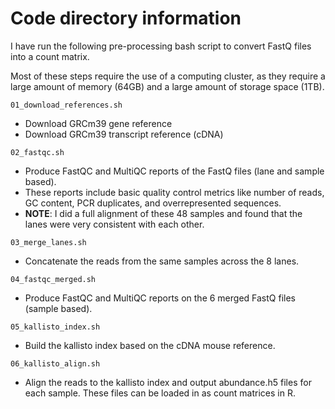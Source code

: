 # Code directory information

I have run the following pre-processing bash script to convert FastQ files into a count matrix. 

Most of these steps require the use of a computing cluster, as they require a large amount of memory (64GB) and a large amount of storage space (1TB). 

`01_download_references.sh`
- Download GRCm39 gene reference
- Download GRCm39 transcript reference (cDNA)

`02_fastqc.sh`
- Produce FastQC and MultiQC reports of the FastQ files (lane and sample based).
- These reports include basic quality control metrics like number of reads, GC content, PCR duplicates, and overrepresented sequences. 
- **NOTE**: I did a full alignment of these 48 samples and found that the lanes were very consistent with each other. 

`03_merge_lanes.sh`
- Concatenate the reads from the same samples across the 8 lanes. 

`04_fastqc_merged.sh`
- Produce FastQC and MultiQC reports on the 6 merged FastQ files (sample based).

`05_kallisto_index.sh`
- Build the kallisto index based on the cDNA mouse reference. 

`06_kallisto_align.sh`
- Align the reads to the kallisto index and output abundance.h5 files for each sample. These files can be loaded in as count matrices in R. 
